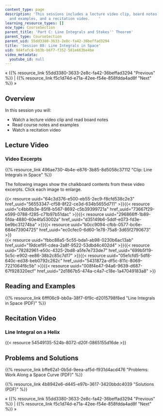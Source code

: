 ```yaml
---
content_type: page
description: 'This sessions includes a lecture video clip, board notes, course note
  and examples, and a recitation video.    '
learning_resource_types: []
ocw_type: CourseSection
parent_title: 'Part C: Line Integrals and Stokes'' Theorem'
parent_type: CourseSection
parent_uid: 55dd3380-3633-2e8c-fa42-36beffad3294
title: 'Session 88: Line Integrals in Space'
uid: 9d4fafc8-bb3b-b6f7-f352-581e663be4be
video_metadata:
  youtube_id: null
---
```


« {{% resource_link 55dd3380-3633-2e8c-fa42-36beffad3294 "Previous" %}} | {{% resource_link f5c1d74d-e71a-42ee-f54e-858fdda4ad8f "Next" %}} »

Overview
--------

In this session you will:

*   Watch a lecture video clip and read board notes
*   Read course notes and examples
*   Watch a recitation video

Lecture Video
-------------

### Video Excerpts

{{% resource_link 496ae730-4b4e-e876-3b85-8d5058c37112 "Clip: Line Integrals in Space" %}}

The following images show the chalkboard contents from these video excerpts. Click each image to enlarge.

{{< resource uuid="64c3d376-e500-eb55-2ec9-f8cfd538c2e3" href_uuid="56553347-cf58-8f22-ce3d-634b5655d711" >}}{{< resource uuid="c4bb6b3e-85f8-b567-8692-c5b39399721a" href_uuid="73667f29-e599-0788-f285-c71b97b51dac" >}}{{< resource uuid="296866ff-1b89-5fda-4880-60e4fa53002a" href_uuid="d35149b6-5ddf-e073-fd3e-be9bc31274ba" >}}{{< resource uuid="b0cc9094-cfbb-0577-bc6e-684e73904725" href_uuid="ec0cfec0-6d60-1e78-75a8-3d65f2790673" >}}  
{{< resource uuid="fbbc88a5-5c55-bda1-ab98-0230b6ac13ab" href_uuid="19dcef91-cdea-2a8f-9522-53dbd4c402d4" >}}{{< resource uuid="78282961-e50c-4325-2bd8-a5fe7e733de7" href_uuid="699b5f19-5c5c-e902-ee86-38b2c85c7d17" >}}{{< resource uuid="05e1cfd5-5df8-640c-ed38-beb0792c262c" href_uuid="5431872a-df5c-811c-8069-7221064f8c5b" >}}{{< resource uuid="008f4e47-94a6-9639-d687-67f928320ecf" href_uuid="2d1867b5-474a-c4a7-c18e-1a47049183a8" >}}

Reading and Examples
--------------------

{{% resource_link 6fff06c9-bb0a-38f7-6f9c-d2015798f8ed "Line Integrals in Space (PDF)" %}}

Recitation Video
----------------

### Line Integral on a Helix

{{< resource 54549135-524b-8072-d20f-0865155d16de >}}

Problems and Solutions
----------------------

{{% resource_link bffe62a1-0b5d-9eea-af5d-f931d4acd476 "Problems: Work Along a Space Curve (PDF)" %}}

{{% resource_link 4b8942e6-d445-e97b-3617-3420bbdc4039 "Solutions (PDF)" %}}

« {{% resource_link 55dd3380-3633-2e8c-fa42-36beffad3294 "Previous" %}} | {{% resource_link f5c1d74d-e71a-42ee-f54e-858fdda4ad8f "Next" %}} »